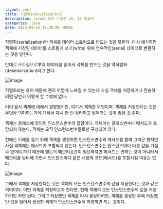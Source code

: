 ```yaml
---
layout: post
title: 직렬화(serialization)
description: Java의 정석 기초편 ch. 15 입출력
categories: Java
date: 2023-08-25 19:20:00 +0900
---
```

직렬화(serialization)란 객체를 데이터 스트림으로 만드는 것을 뜻한다. 다시 얘기하면 객체에 저장된 데이터를 스트림에 쓰기(write) 위해 연속적인(serial) 데이터로 변환하는 것을 말한다.

반대로 스트림으로부터 데이터를 읽어서 객체를 만드는 것을 역직렬화(deserialization)라고 한다.

![image](https://github.com/johnkdk609/johnkdk609.github.io/assets/88493727/f12285b2-e21f-43b5-a14b-f15f13cfbf16)

직렬화라는 용어 때문에 괜히 어렵게 느껴질 수 있는데 사실 객체를 저장하거나 전송하려면 당연히 이렇게 할 수밖에 없다.

이미 앞서 객체에 대해서 설명했지만, 여기서 객체란 무엇이며, 객체를 저장한다는 것은 무엇을 의미하는가에 대해서 다시 한 번 정리하고 넘어가는 것이 좋을 것 같다.

객체는 클래스에 정의된 인스턴스변수의 집합이다. 객체에는 클래스변수나 메서드가 포함되지 않는다. 객체는 오직 인스턴스변수들로만 구성되어 있다.

전에는 이해를 돕기 위해 객체를 생성하면 인스턴스변수와 메서드를 함께 그리곤 했지만 사실 객체에는 메서드가 포함되지 않는다. 인스턴스변수는 인스턴스마다 다른 값을 가질 수 있어야 하기 때문에 별도의 메모리공간이 필요하지만 메서드는 변하는 것이 아니라서 메모리를 낭비해 가면서 인스턴스마다 같은 내용의 코드(메서드)를 포함시킬 이유는 없다.

![image](https://github.com/johnkdk609/johnkdk609.github.io/assets/88493727/fe0d6c50-76ab-425c-bc7d-8de37be771fa)

그래서 객체를 저장한다는 것은 객체의 모든 인스턴스변수의 값을 저장한다는 것과 같은 의미이다. 어떤 객체를 저장하고자 한다면, 현재 객체의 모든 인스턴스변수의 값을 저장하기만 하면 된다. 그리고 저장했던 객체를 다시 생성하려면, 객체를 생성한 후에 저장했던 값을 읽어서 생성한 객체의 인스턴스변수에 저장하면 되는 것이다.